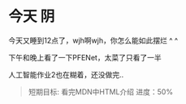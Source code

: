 # 今天 阴

今天又睡到12点了，wjh啊wjh，你怎么能如此摆烂 ^ ^

下午和晚上看了一下PFENet，太菜了只看了一半 

人工智能作业2也在糊着，还没做完..

>短期目标: 看完MDN中HTML介绍 进度：50%
